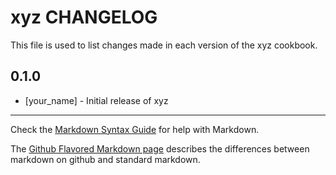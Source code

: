 xyz CHANGELOG
=============

This file is used to list changes made in each version of the xyz cookbook.

0.1.0
-----
- [your_name] - Initial release of xyz

- - -
Check the [Markdown Syntax Guide](http://daringfireball.net/projects/markdown/syntax) for help with Markdown.

The [Github Flavored Markdown page](http://github.github.com/github-flavored-markdown/) describes the differences between markdown on github and standard markdown.
